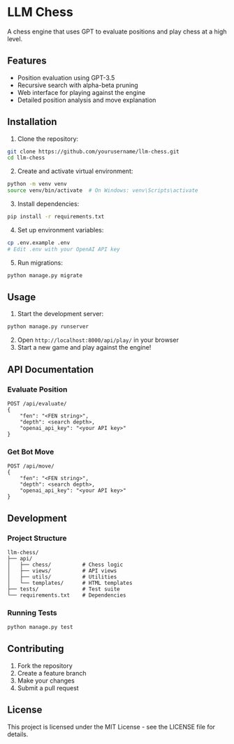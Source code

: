 # LLM Chess

A chess engine that uses GPT to evaluate positions and play chess at a high level.

## Features

- Position evaluation using GPT-3.5
- Recursive search with alpha-beta pruning
- Web interface for playing against the engine
- Detailed position analysis and move explanation

## Installation

1. Clone the repository:
```bash
git clone https://github.com/yourusername/llm-chess.git
cd llm-chess
```

2. Create and activate virtual environment:
```bash
python -m venv venv
source venv/bin/activate  # On Windows: venv\Scripts\activate
```

3. Install dependencies:
```bash
pip install -r requirements.txt
```

4. Set up environment variables:
```bash
cp .env.example .env
# Edit .env with your OpenAI API key
```

5. Run migrations:
```bash
python manage.py migrate
```

## Usage

1. Start the development server:
```bash
python manage.py runserver
```

2. Open `http://localhost:8000/api/play/` in your browser
3. Start a new game and play against the engine!

## API Documentation

### Evaluate Position
```
POST /api/evaluate/
{
    "fen": "<FEN string>",
    "depth": <search depth>,
    "openai_api_key": "<your API key>"
}
```

### Get Bot Move
```
POST /api/move/
{
    "fen": "<FEN string>",
    "depth": <search depth>,
    "openai_api_key": "<your API key>"
}
```

## Development

### Project Structure
```
llm-chess/
├── api/
│   ├── chess/          # Chess logic
│   ├── views/          # API views
│   ├── utils/          # Utilities
│   └── templates/      # HTML templates
├── tests/              # Test suite
└── requirements.txt    # Dependencies
```

### Running Tests
```bash
python manage.py test
```

## Contributing

1. Fork the repository
2. Create a feature branch
3. Make your changes
4. Submit a pull request

## License

This project is licensed under the MIT License - see the LICENSE file for details.
